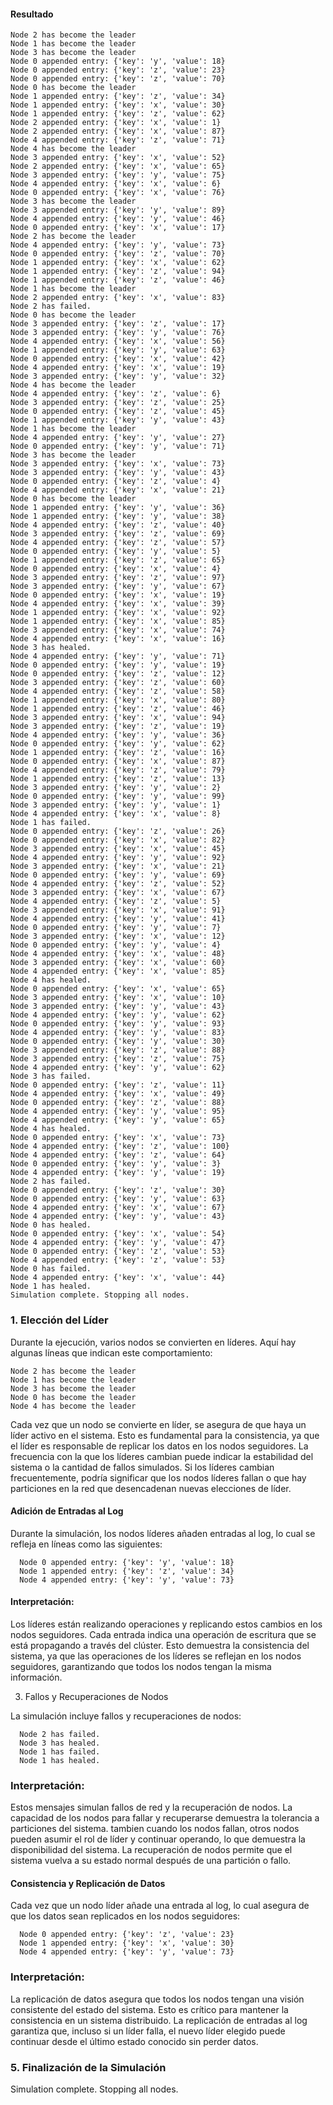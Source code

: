 #### Resultado
  
    Node 2 has become the leader
    Node 1 has become the leader
    Node 3 has become the leader
    Node 0 appended entry: {'key': 'y', 'value': 18}
    Node 0 appended entry: {'key': 'z', 'value': 23}
    Node 0 appended entry: {'key': 'z', 'value': 70}
    Node 0 has become the leader
    Node 1 appended entry: {'key': 'z', 'value': 34}
    Node 1 appended entry: {'key': 'x', 'value': 30}
    Node 1 appended entry: {'key': 'z', 'value': 62}
    Node 2 appended entry: {'key': 'x', 'value': 1}
    Node 2 appended entry: {'key': 'x', 'value': 87}
    Node 4 appended entry: {'key': 'z', 'value': 71}
    Node 4 has become the leader
    Node 3 appended entry: {'key': 'x', 'value': 52}
    Node 2 appended entry: {'key': 'x', 'value': 65}
    Node 3 appended entry: {'key': 'y', 'value': 75}
    Node 4 appended entry: {'key': 'x', 'value': 6}
    Node 0 appended entry: {'key': 'x', 'value': 76}
    Node 3 has become the leader
    Node 3 appended entry: {'key': 'y', 'value': 89}
    Node 4 appended entry: {'key': 'y', 'value': 46}
    Node 0 appended entry: {'key': 'x', 'value': 17}
    Node 2 has become the leader
    Node 4 appended entry: {'key': 'y', 'value': 73}
    Node 0 appended entry: {'key': 'z', 'value': 70}
    Node 1 appended entry: {'key': 'x', 'value': 62}
    Node 1 appended entry: {'key': 'z', 'value': 94}
    Node 1 appended entry: {'key': 'z', 'value': 46}
    Node 1 has become the leader
    Node 2 appended entry: {'key': 'x', 'value': 83}
    Node 2 has failed.
    Node 0 has become the leader
    Node 3 appended entry: {'key': 'z', 'value': 17}
    Node 3 appended entry: {'key': 'y', 'value': 76}
    Node 4 appended entry: {'key': 'x', 'value': 56}
    Node 1 appended entry: {'key': 'y', 'value': 63}
    Node 0 appended entry: {'key': 'x', 'value': 42}
    Node 4 appended entry: {'key': 'x', 'value': 19}
    Node 3 appended entry: {'key': 'y', 'value': 32}
    Node 4 has become the leader
    Node 4 appended entry: {'key': 'z', 'value': 6}
    Node 3 appended entry: {'key': 'z', 'value': 25}
    Node 0 appended entry: {'key': 'z', 'value': 45}
    Node 1 appended entry: {'key': 'y', 'value': 43}
    Node 1 has become the leader
    Node 4 appended entry: {'key': 'y', 'value': 27}
    Node 0 appended entry: {'key': 'y', 'value': 71}
    Node 3 has become the leader
    Node 3 appended entry: {'key': 'x', 'value': 73}
    Node 3 appended entry: {'key': 'y', 'value': 43}
    Node 0 appended entry: {'key': 'z', 'value': 4}
    Node 4 appended entry: {'key': 'x', 'value': 21}
    Node 0 has become the leader
    Node 1 appended entry: {'key': 'y', 'value': 36}
    Node 1 appended entry: {'key': 'y', 'value': 38}
    Node 4 appended entry: {'key': 'z', 'value': 40}
    Node 3 appended entry: {'key': 'z', 'value': 69}
    Node 4 appended entry: {'key': 'z', 'value': 57}
    Node 0 appended entry: {'key': 'y', 'value': 5}
    Node 1 appended entry: {'key': 'z', 'value': 65}
    Node 0 appended entry: {'key': 'x', 'value': 4}
    Node 3 appended entry: {'key': 'z', 'value': 97}
    Node 3 appended entry: {'key': 'y', 'value': 67}
    Node 0 appended entry: {'key': 'x', 'value': 19}
    Node 4 appended entry: {'key': 'x', 'value': 39}
    Node 1 appended entry: {'key': 'x', 'value': 92}
    Node 1 appended entry: {'key': 'x', 'value': 85}
    Node 3 appended entry: {'key': 'x', 'value': 74}
    Node 4 appended entry: {'key': 'x', 'value': 16}
    Node 3 has healed.
    Node 4 appended entry: {'key': 'y', 'value': 71}
    Node 0 appended entry: {'key': 'y', 'value': 19}
    Node 0 appended entry: {'key': 'z', 'value': 12}
    Node 3 appended entry: {'key': 'z', 'value': 60}
    Node 4 appended entry: {'key': 'z', 'value': 58}
    Node 1 appended entry: {'key': 'x', 'value': 80}
    Node 1 appended entry: {'key': 'z', 'value': 46}
    Node 3 appended entry: {'key': 'x', 'value': 94}
    Node 3 appended entry: {'key': 'z', 'value': 19}
    Node 4 appended entry: {'key': 'y', 'value': 36}
    Node 0 appended entry: {'key': 'y', 'value': 62}
    Node 1 appended entry: {'key': 'z', 'value': 16}
    Node 0 appended entry: {'key': 'x', 'value': 87}
    Node 4 appended entry: {'key': 'z', 'value': 79}
    Node 1 appended entry: {'key': 'z', 'value': 13}
    Node 3 appended entry: {'key': 'y', 'value': 2}
    Node 0 appended entry: {'key': 'y', 'value': 99}
    Node 3 appended entry: {'key': 'y', 'value': 1}
    Node 4 appended entry: {'key': 'x', 'value': 8}
    Node 1 has failed.
    Node 0 appended entry: {'key': 'z', 'value': 26}
    Node 0 appended entry: {'key': 'x', 'value': 82}
    Node 3 appended entry: {'key': 'x', 'value': 45}
    Node 4 appended entry: {'key': 'y', 'value': 92}
    Node 3 appended entry: {'key': 'x', 'value': 21}
    Node 0 appended entry: {'key': 'y', 'value': 69}
    Node 4 appended entry: {'key': 'z', 'value': 52}
    Node 3 appended entry: {'key': 'x', 'value': 67}
    Node 4 appended entry: {'key': 'z', 'value': 5}
    Node 3 appended entry: {'key': 'x', 'value': 91}
    Node 4 appended entry: {'key': 'y', 'value': 41}
    Node 0 appended entry: {'key': 'y', 'value': 7}
    Node 3 appended entry: {'key': 'x', 'value': 12}
    Node 0 appended entry: {'key': 'y', 'value': 4}
    Node 4 appended entry: {'key': 'x', 'value': 48}
    Node 3 appended entry: {'key': 'x', 'value': 60}
    Node 4 appended entry: {'key': 'x', 'value': 85}
    Node 4 has healed.
    Node 0 appended entry: {'key': 'x', 'value': 65}
    Node 3 appended entry: {'key': 'x', 'value': 10}
    Node 3 appended entry: {'key': 'y', 'value': 43}
    Node 4 appended entry: {'key': 'y', 'value': 62}
    Node 0 appended entry: {'key': 'y', 'value': 93}
    Node 4 appended entry: {'key': 'y', 'value': 83}
    Node 0 appended entry: {'key': 'y', 'value': 30}
    Node 3 appended entry: {'key': 'z', 'value': 88}
    Node 3 appended entry: {'key': 'z', 'value': 75}
    Node 4 appended entry: {'key': 'y', 'value': 62}
    Node 3 has failed.
    Node 0 appended entry: {'key': 'z', 'value': 11}
    Node 4 appended entry: {'key': 'x', 'value': 49}
    Node 0 appended entry: {'key': 'z', 'value': 88}
    Node 4 appended entry: {'key': 'y', 'value': 95}
    Node 4 appended entry: {'key': 'y', 'value': 65}
    Node 4 has healed.
    Node 0 appended entry: {'key': 'x', 'value': 73}
    Node 4 appended entry: {'key': 'z', 'value': 100}
    Node 4 appended entry: {'key': 'z', 'value': 64}
    Node 0 appended entry: {'key': 'y', 'value': 3}
    Node 4 appended entry: {'key': 'y', 'value': 19}
    Node 2 has failed.
    Node 0 appended entry: {'key': 'z', 'value': 30}
    Node 0 appended entry: {'key': 'y', 'value': 63}
    Node 4 appended entry: {'key': 'x', 'value': 67}
    Node 4 appended entry: {'key': 'y', 'value': 43}
    Node 0 has healed.
    Node 0 appended entry: {'key': 'x', 'value': 54}
    Node 4 appended entry: {'key': 'y', 'value': 47}
    Node 0 appended entry: {'key': 'z', 'value': 53}
    Node 4 appended entry: {'key': 'z', 'value': 53}
    Node 0 has failed.
    Node 4 appended entry: {'key': 'x', 'value': 44}
    Node 1 has healed.
    Simulation complete. Stopping all nodes.

### 1. Elección del Líder

Durante la ejecución, varios nodos se convierten en líderes. Aquí hay algunas líneas que indican este comportamiento:
  
    Node 2 has become the leader
    Node 1 has become the leader
    Node 3 has become the leader
    Node 0 has become the leader
    Node 4 has become the leader

  
Cada vez que un nodo se convierte en líder, se asegura de que haya un líder activo en el sistema. Esto es fundamental para la consistencia, ya que el líder es responsable de replicar los datos en los nodos seguidores.
La frecuencia con la que los líderes cambian puede indicar la estabilidad del sistema o la cantidad de fallos simulados. Si los líderes cambian frecuentemente, podría significar que los nodos líderes fallan o que hay particiones en la red que desencadenan nuevas elecciones de líder.

 #### Adición de Entradas al Log

Durante la simulación, los nodos líderes añaden entradas al log, lo cual se refleja en líneas como las siguientes:
  
      Node 0 appended entry: {'key': 'y', 'value': 18}
      Node 1 appended entry: {'key': 'z', 'value': 34}
      Node 4 appended entry: {'key': 'y', 'value': 73}
  
#### Interpretación:
Los líderes están realizando operaciones y replicando estos cambios en los nodos seguidores. Cada entrada indica una operación de escritura que se está propagando a través del clúster.
Esto demuestra la consistencia del sistema, ya que las operaciones de los líderes se reflejan en los nodos seguidores, garantizando que todos los nodos tengan la misma información.

3. Fallos y Recuperaciones de Nodos

La simulación incluye fallos y recuperaciones de nodos:
  
      Node 2 has failed.
      Node 3 has healed.
      Node 1 has failed.
      Node 1 has healed.

### Interpretación:
Estos mensajes simulan fallos de red y la recuperación de nodos. La capacidad de los nodos para fallar y recuperarse demuestra la tolerancia a particiones del sistema.
tambien cuando los nodos fallan, otros nodos pueden asumir el rol de líder y continuar operando, lo que demuestra la disponibilidad del sistema. La recuperación de nodos permite que el sistema vuelva a su estado normal después de una partición o fallo.

#### Consistencia y Replicación de Datos

Cada vez que un nodo líder añade una entrada al log, lo cual asegura de que los datos sean replicados en los nodos seguidores:
    
      Node 0 appended entry: {'key': 'z', 'value': 23}
      Node 1 appended entry: {'key': 'x', 'value': 30}
      Node 4 appended entry: {'key': 'y', 'value': 73}

### Interpretación:
La replicación de datos asegura que todos los nodos tengan una visión consistente del estado del sistema. Esto es crítico para mantener la consistencia en un sistema distribuido.
La replicación de entradas al log garantiza que, incluso si un líder falla, el nuevo líder elegido puede continuar desde el último estado conocido sin perder datos.

### 5. Finalización de la Simulación
Simulation complete. Stopping all nodes.
